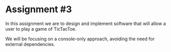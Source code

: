 # Assignment #3

In this assignment we are to design and implement
software that will allow a user to play a game of
TicTacToe.

We will be focusing on a console-only approach,
avoiding the need for external dependencies.